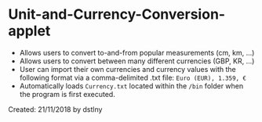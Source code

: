 # Unit-and-Currency-Conversion-applet
- Allows users to convert to-and-from popular measurements (cm, km, ...)
- Allows users to convert between many different currencies (GBP, KR, ...)
- User can import their own currencies and currency values with the following format via a comma-delimited .txt file:
`Euro (EUR), 1.359, €`
- Automatically loads `Currency.txt` located within the `/bin` folder when the program is first executed.

Created: 21/11/2018 by dstlny
